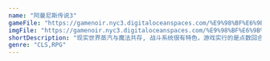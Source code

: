```yaml
---
name: "阿曼尼斯传说3"
gameFile: "https://gamenoir.nyc3.digitaloceanspaces.com/%E9%98%BF%E6%9B%BC%E5%B0%BC%E6%96%AF%E4%BC%A0%E8%AF%B43/a3.zip"
imgFile: "https://gamenoir.nyc3.digitaloceanspaces.com/%E9%98%BF%E6%9B%BC%E5%B0%BC%E6%96%AF%E4%BC%A0%E8%AF%B43/original.webp"
shortDescription: "现实世界蒸汽与魔法共存, 战斗系统很有特色，游戏实行的是点数回合制"
genre: "CLS,RPG"
---
```

